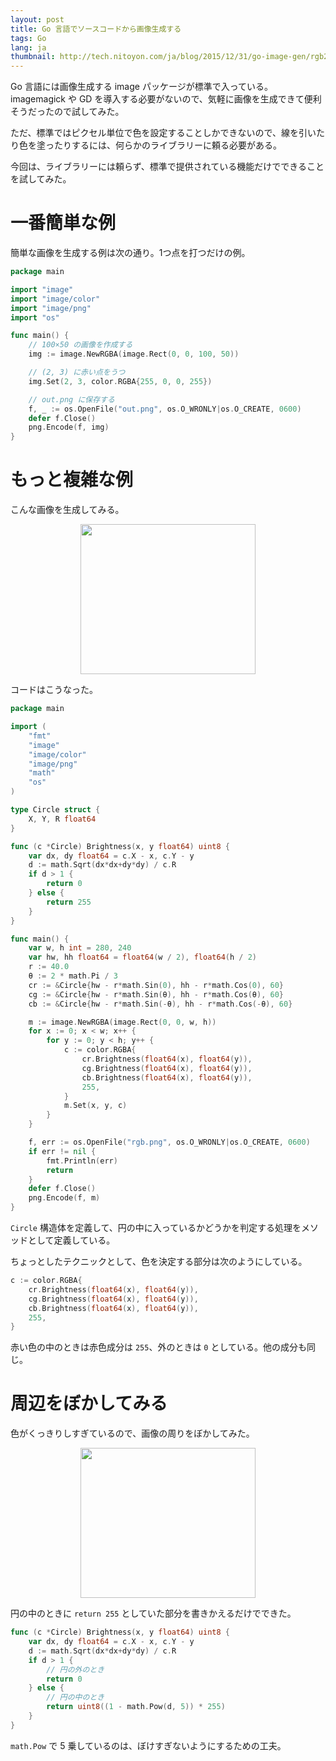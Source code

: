 ```yaml
---
layout: post
title: Go 言語でソースコードから画像生成する
tags: Go
lang: ja
thumbnail: http://tech.nitoyon.com/ja/blog/2015/12/31/go-image-gen/rgb2.png
---
```

Go 言語には画像生成する image パッケージが標準で入っている。imagemagick や GD を導入する必要がないので、気軽に画像を生成できて便利そうだったので試してみた。

ただ、標準ではピクセル単位で色を設定することしかできないので、線を引いたり色を塗ったりするには、何らかのライブラリーに頼る必要がある。

今回は、ライブラリーには頼らず、標準で提供されている機能だけでできることを試してみた。


一番簡単な例
============

簡単な画像を生成する例は次の通り。1つ点を打つだけの例。

```go
package main

import "image"
import "image/color"
import "image/png"
import "os"

func main() {
    // 100×50 の画像を作成する
    img := image.NewRGBA(image.Rect(0, 0, 100, 50))

    // (2, 3) に赤い点をうつ
    img.Set(2, 3, color.RGBA{255, 0, 0, 255})

    // out.png に保存する
    f, _ := os.OpenFile("out.png", os.O_WRONLY|os.O_CREATE, 0600)
    defer f.Close()
    png.Encode(f, img)
}
```


もっと複雑な例
==============

こんな画像を生成してみる。

<center><img src="rgb1.png" width="280" height="240"></center>

コードはこうなった。

```go
package main

import (
    "fmt"
    "image"
    "image/color"
    "image/png"
    "math"
    "os"
)

type Circle struct {
    X, Y, R float64
}

func (c *Circle) Brightness(x, y float64) uint8 {
    var dx, dy float64 = c.X - x, c.Y - y
    d := math.Sqrt(dx*dx+dy*dy) / c.R
    if d > 1 {
        return 0
    } else {
        return 255
    }
}

func main() {
    var w, h int = 280, 240
    var hw, hh float64 = float64(w / 2), float64(h / 2)
    r := 40.0
    θ := 2 * math.Pi / 3
    cr := &Circle{hw - r*math.Sin(0), hh - r*math.Cos(0), 60}
    cg := &Circle{hw - r*math.Sin(θ), hh - r*math.Cos(θ), 60}
    cb := &Circle{hw - r*math.Sin(-θ), hh - r*math.Cos(-θ), 60}

    m := image.NewRGBA(image.Rect(0, 0, w, h))
    for x := 0; x < w; x++ {
        for y := 0; y < h; y++ {
            c := color.RGBA{
                cr.Brightness(float64(x), float64(y)),
                cg.Brightness(float64(x), float64(y)),
                cb.Brightness(float64(x), float64(y)),
                255,
            }
            m.Set(x, y, c)
        }
    }

    f, err := os.OpenFile("rgb.png", os.O_WRONLY|os.O_CREATE, 0600)
    if err != nil {
        fmt.Println(err)
        return
    }
    defer f.Close()
    png.Encode(f, m)
}
```

`Circle` 構造体を定義して、円の中に入っているかどうかを判定する処理をメソッドとして定義している。

ちょっとしたテクニックとして、色を決定する部分は次のようにしている。

```go
c := color.RGBA{
    cr.Brightness(float64(x), float64(y)),
    cg.Brightness(float64(x), float64(y)),
    cb.Brightness(float64(x), float64(y)),
    255,
}
```

赤い色の中のときは赤色成分は `255`、外のときは `0` としている。他の成分も同じ。


周辺をぼかしてみる
==================

色がくっきりしすぎているので、画像の周りをぼかしてみた。

<center><img src="rgb2.png" width="280" height="240"></center>

円の中のときに `return 255` としていた部分を書きかえるだけでできた。

```go
func (c *Circle) Brightness(x, y float64) uint8 {
    var dx, dy float64 = c.X - x, c.Y - y
    d := math.Sqrt(dx*dx+dy*dy) / c.R
    if d > 1 {
        // 円の外のとき
        return 0
    } else {
        // 円の中のとき
        return uint8((1 - math.Pow(d, 5)) * 255)
    }
}
```

`math.Pow` で 5 乗しているのは、ぼけすぎないようにするための工夫。
